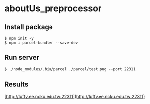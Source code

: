 # aboutUs_preprocessor
## Install package
  ```
  $ npm init -y
  $ npm i parcel-bundler --save-dev
  ```
## Run server
  ```
  $ ./node_modules/.bin/parcel ./parcel/test.pug --port 22311
  ```
## Results
[http://luffy.ee.ncku.edu.tw:22311](http://luffy.ee.ncku.edu.tw:22311)
